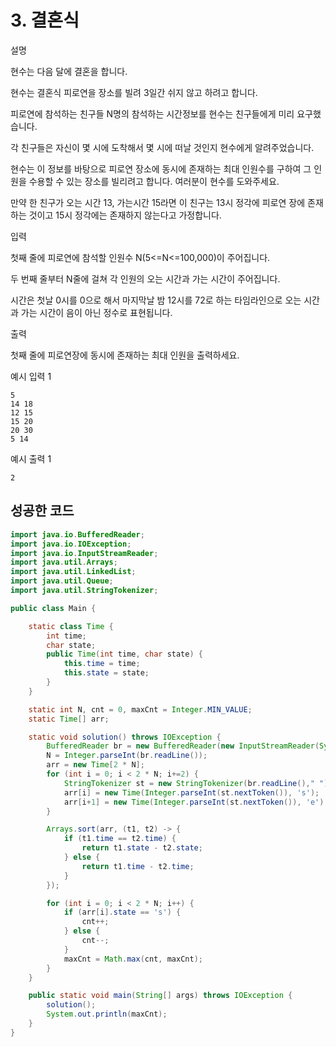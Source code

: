 # 3. 결혼식

설명

현수는 다음 달에 결혼을 합니다.

현수는 결혼식 피로연을 장소를 빌려 3일간 쉬지 않고 하려고 합니다.

피로연에 참석하는 친구들 N명의 참석하는 시간정보를 현수는 친구들에게 미리 요구했습니다.

각 친구들은 자신이 몇 시에 도착해서 몇 시에 떠날 것인지 현수에게 알려주었습니다.

현수는 이 정보를 바탕으로 피로연 장소에 동시에 존재하는 최대 인원수를 구하여 그 인원을 수용할 수 있는 장소를 빌리려고 합니다. 여러분이 현수를 도와주세요.

만약 한 친구가 오는 시간 13, 가는시간 15라면 이 친구는 13시 정각에 피로연 장에 존재하는 것이고 15시 정각에는 존재하지 않는다고 가정합니다.



입력

첫째 줄에 피로연에 참석할 인원수 N(5<=N<=100,000)이 주어집니다.

두 번째 줄부터 N줄에 걸쳐 각 인원의 오는 시간과 가는 시간이 주어집니다.

시간은 첫날 0시를 0으로 해서 마지막날 밤 12시를 72로 하는 타임라인으로 오는 시간과 가는 시간이 음이 아닌 정수로 표현됩니다.



출력

첫째 줄에 피로연장에 동시에 존재하는 최대 인원을 출력하세요.



예시 입력 1 

```
5
14 18
12 15
15 20
20 30
5 14
```

예시 출력 1

```
2
```



## 성공한 코드

~~~java
import java.io.BufferedReader;
import java.io.IOException;
import java.io.InputStreamReader;
import java.util.Arrays;
import java.util.LinkedList;
import java.util.Queue;
import java.util.StringTokenizer;

public class Main {

    static class Time {
        int time;
        char state;
        public Time(int time, char state) {
            this.time = time;
            this.state = state;
        }
    }

    static int N, cnt = 0, maxCnt = Integer.MIN_VALUE;
    static Time[] arr;

    static void solution() throws IOException {
        BufferedReader br = new BufferedReader(new InputStreamReader(System.in));
        N = Integer.parseInt(br.readLine());
        arr = new Time[2 * N];
        for (int i = 0; i < 2 * N; i+=2) {
            StringTokenizer st = new StringTokenizer(br.readLine()," ");
            arr[i] = new Time(Integer.parseInt(st.nextToken()), 's');
            arr[i+1] = new Time(Integer.parseInt(st.nextToken()), 'e');
        }

        Arrays.sort(arr, (t1, t2) -> {
            if (t1.time == t2.time) {
                return t1.state - t2.state;
            } else {
                return t1.time - t2.time;
            }
        });

        for (int i = 0; i < 2 * N; i++) {
            if (arr[i].state == 's') {
                cnt++;
            } else {
                cnt--;
            }
            maxCnt = Math.max(cnt, maxCnt);
        }
    }

    public static void main(String[] args) throws IOException {
        solution();
        System.out.println(maxCnt);
    }
}
~~~

